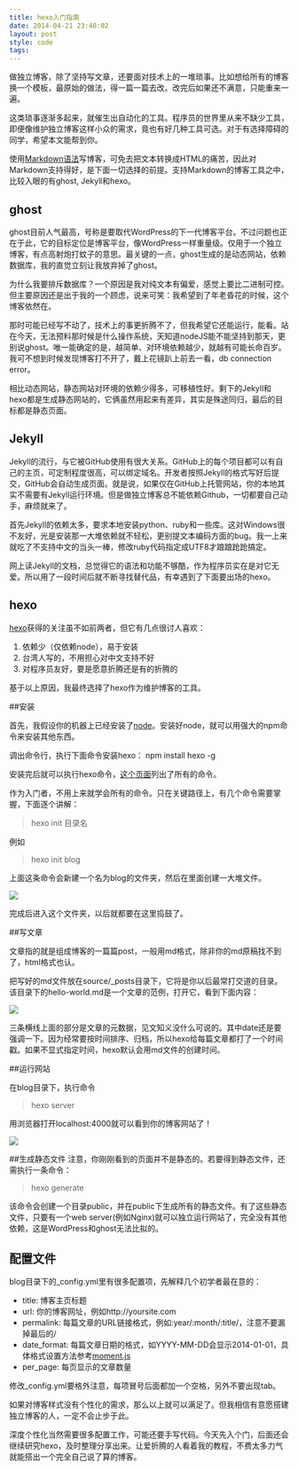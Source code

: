 ```yaml
---
title: hexo入门指南
date: 2014-04-21 23:40:02
layout: post
style: code
tags:
---
```


做独立博客，除了坚持写文章，还要面对技术上的一堆琐事。比如想给所有的博客换一个模板，最原始的做法，得一篇一篇去改。改完后如果还不满意，只能重来一遍。

这类琐事逐渐多起来，就催生出自动化的工具。程序员的世界里从来不缺少工具，即便像维护独立博客这样小众的需求，竟也有好几种工具可选。对于有选择障碍的同学，希望本文能帮到你。

使用[Markdown语法](http://markdown.tw/)写博客，可免去把文本转换成HTML的痛苦，因此对Markdown支持得好，是下面一切选择的前提。支持Markdown的博客工具之中，比较入眼的有ghost, Jekyll和hexo。

## ghost

ghost目前人气最高，号称是要取代WordPress的下一代博客平台。不过问题也正在于此，它的目标定位是博客平台，像WordPress一样重量级。仅用于一个独立博客，有点高射炮打蚊子的意思。最关键的一点，ghost生成的是动态网站，依赖数据库，我的直觉立刻让我放弃掉了ghost。

为什么我要排斥数据库？一个原因是我对纯文本有偏爱，感觉上要比二进制可控。但主要原因还是出于我的一个顾虑，说来可笑：我希望到了年老昏花的时候，这个博客依然在。

那时可能已经写不动了，技术上的事更折腾不了，但我希望它还能运行，能看。站在今天，无法预料那时候是什么操作系统，天知道nodeJS能不能坚持到那天，更别说ghost。唯一能确定的是，越简单、对环境依赖越少，就越有可能长命百岁。我可不想到时候发现博客打不开了，戴上花镜趴上前去一看，db connection error。

相比动态网站，静态网站对环境的依赖少得多，可移植性好。剩下的Jekyll和hexo都是生成静态网站的，它俩虽然用起来有差异，其实是殊途同归，最后的目标都是静态页面。

## Jekyll

Jekyll的流行，与它被GitHub使用有很大关系。GitHub上的每个项目都可以有自己的主页，可定制程度很高，可以绑定域名。开发者按照Jekyll的格式写好后提交，GitHub会自动生成页面。就是说，如果仅在GitHub上托管网站，你的本地其实不需要有Jekyll运行环境。但是做独立博客总不能依赖Github，一切都要自己动手，麻烦就来了。

首先Jekyll的依赖太多，要求本地安装python、ruby和一些库。这对Windows很不友好，光是安装那一大堆依赖就不轻松，更别提文本编码方面的bug。我一上来就吃了不支持中文的当头一棒，修改ruby代码指定成UTF8才踉踉跄跄搞定。

网上读Jekyll的文档，总觉得它的语法和功能不够酷，作为程序员实在是对它无爱。所以用了一段时间后就不断寻找替代品，有幸遇到了下面要出场的hexo。

## hexo

[hexo](http://hexo.io)获得的关注虽不如前两者，但它有几点很讨人喜欢：

1. 依赖少（仅依赖node），易于安装
2. 台湾人写的，不用担心对中文支持不好
3. 对程序员友好，要是愿意折腾还是有的折腾的

基于以上原因，我最终选择了hexo作为维护博客的工具。

##安装

首先，我假设你的机器上已经安装了[node](http://nodejs.org/‎)。安装好node，就可以用强大的npm命令来安装其他东西。

调出命令行，执行下面命令安装hexo：
npm install hexo -g

安装完后就可以执行hexo命令，[这个页面](http://hexo.io/docs/commands.html)列出了所有的命令。

作为入门者，不用上来就学会所有的命令。只在关键路径上，有几个命令需要掌握，下面逐个讲解：
> hexo init 目录名

例如
> hexo init blog

上面这条命令会新建一个名为blog的文件夹，然后在里面创建一大堆文件。

![](/img/2014/hexo-beginner's-guide_hexo-init.jpg)

完成后进入这个文件夹，以后就都要在这里捣鼓了。

##写文章

文章指的就是组成博客的一篇篇post，一般用md格式，除非你的md原稿找不到了，html格式也认。

把写好的md文件放在source/_posts目录下，它将是你以后最常打交道的目录。该目录下的hello-world.md是一个文章的范例，打开它，看到下面内容：

![](/img/2014/hexo-beginner's-guide_hello-world.jpg)

三条横线上面的部分是文章的元数据，见文知义没什么可说的。其中date还是要强调一下。因为经常要按时间排序、归档，所以hexo给每篇文章都打了一个时间戳。如果不显式指定时间，hexo默认会用md文件的创建时间。

##运行网站

在blog目录下，执行命令
> hexo server

用浏览器打开localhost:4000就可以看到你的博客网站了！

![](/img/2014/hexo-beginner's-guide_run-on-port-4000.jpg)

##生成静态文件
注意，你刚刚看到的页面并不是静态的。若要得到静态文件，还需执行一条命令：
>hexo generate

该命令会创建一个目录public，并在public下生成所有的静态文件。有了这些静态文件，只要有一个web server(例如Nginx)就可以独立运行网站了，完全没有其他依赖，这是WordPress和ghost无法比拟的。


## 配置文件
blog目录下的_config.yml里有很多配置项，先解释几个初学者最在意的：

- title: 博客主页标题
- url: 你的博客网址，例如http://yoursite.com
- permalink: 每篇文章的URL链接格式，例如:year/:month/:title/，注意不要漏掉最后的/
- date_format: 每篇文章日期的格式，如YYYY-MM-DD会显示2014-01-01，具体格式设置方法参考[moment.js](http://momentjs.com/docs/#/displaying/format/)
- per_page: 每页显示的文章数量

修改_config.yml要格外注意，每项冒号后面都加一个空格，另外不要出现tab。

如果对博客样式没有个性化的需求，那么以上就可以满足了。但我相信有意愿搭建独立博客的人，一定不会止步于此。

深度个性化当然需要很多配置工作，可能还要手写代码。今天先入个门，后面还会继续研究hexo，及时整理分享出来。让爱折腾的人看着我的教程，不费太多力气就能搭出一个完全自己说了算的博客。


